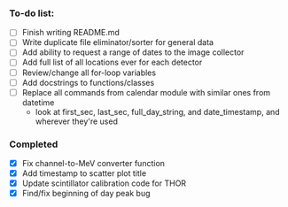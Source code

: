 ### To-do list:
- [ ] Finish writing README.md 
- [ ] Write duplicate file eliminator/sorter for general data
- [ ] Add ability to request a range of dates to the image collector 
- [ ] Add full list of all locations ever for each detector
- [ ] Review/change all for-loop variables 
- [ ] Add docstrings to functions/classes
- [ ] Replace all commands from calendar module with similar ones from datetime
  - look at first_sec, last_sec, full_day_string, and date_timestamp, and wherever they're used

### Completed
- [x] Fix channel-to-MeV converter function
- [x] Add timestamp to scatter plot title
- [x] Update scintillator calibration code for THOR
- [x] Find/fix beginning of day peak bug 
